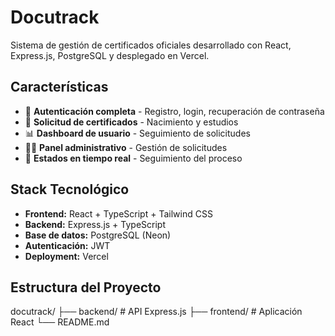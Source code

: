 # Docutrack

Sistema de gestión de certificados oficiales desarrollado con React, Express.js, PostgreSQL y desplegado en Vercel.

## Características

- 🔐 **Autenticación completa** - Registro, login, recuperación de contraseña
- 📄 **Solicitud de certificados** - Nacimiento y estudios
- 📊 **Dashboard de usuario** - Seguimiento de solicitudes
- 👨‍💼 **Panel administrativo** - Gestión de solicitudes
- 🔄 **Estados en tiempo real** - Seguimiento del proceso

## Stack Tecnológico

- **Frontend:** React + TypeScript + Tailwind CSS
- **Backend:** Express.js + TypeScript
- **Base de datos:** PostgreSQL (Neon)
- **Autenticación:** JWT
- **Deployment:** Vercel

## Estructura del Proyecto

docutrack/
├── backend/          # API Express.js
├── frontend/         # Aplicación React
└── README.md